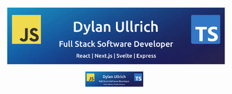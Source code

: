 ![Dylan Ullrich - GitHub Banner](./img/github-banner.png)

<p align="center">
<a href="https://www.linkedin.com/in/dsullrich/" target="_blank" rel="noopener noreferrer"><img height="35" src="./img/github-banner.png"></a>&nbsp;&nbsp;

